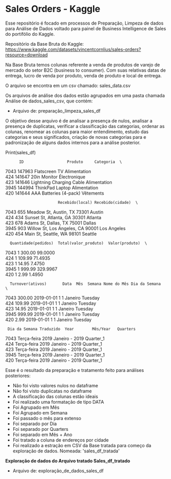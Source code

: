 # Sales Orders - Kaggle
Esse repositório é focado em processos de Preparação, Limpeza de dados para Análise de Dados voltado para painel de Business Intelligence de Sales do portifólio do Kaggle. 

Repositório da Base Bruta do Kaggle: https://www.kaggle.com/datasets/vincentcornlius/sales-orders?resource=download

Na Base Bruta temos colunas referente a venda de produtos de varejo de mercado do setor B2C (business to consumer). Com suas relativas datas de entrega, lucro de venda por produto, 
venda de produto e local de entrega. 

O arquivo se encontra em um csv chamado: sales_data.csv 

Os arquivos de análise dos dados estão agrupados em uma pasta chamada Análise de dados_sales_csv, que contém: 

- Arquivo de: preparação_limpeza_sales_df

O objetivo desse arquivo é de analisar a presença de nulos, analisar a presença de duplicatas, verificar a classificação das categorias, ordenar as colunas, renomear as colunas para maior entendimento, estudo das categorias e seus significados, criação de novas categorias para e padronização de alguns dados internos para a análise posterior. 

Print(sales_df)

          ID                   Produto     Categoria  \
7043  147963             Flatscreen TV  Alimentation   
424   141647              20in Monitor  Électronique   
423   141646  Lightning Charging Cable  Alimentation   
3945  144994           ThinkPad Laptop  Alimentation   
420   141644    AAA Batteries (4-pack)     Vêtements   

                           Recebido(local) Recebido(cidade)  \
7043       655 Meadow St, Austin, TX 73301           Austin   
424       434 Sunset St, Atlanta, GA 30301          Atlanta   
423         678 Adams St, Dallas, TX 75001           Dallas   
3945  903 Willow St, Los Angeles, CA 90001      Los Angeles   
420         454 Main St, Seattle, WA 98101          Seattle   

      Quantidade(pedidos)  Total(valor_produto)  Valor(produto)  \
7043                    1                300.00         99.0000   
424                     1                109.99         71.4935   
423                     1                 14.95          7.4750   
3945                    1                999.99        329.9967   
420                     1                  2.99          1.4950   

      Turnover(ativos)       Data  Mês  Semana Nome do Mês Dia da Semana  \
7043            300.00 2019-01-01    1       1     Janeiro       Tuesday   
424             109.99 2019-01-01    1       1     Janeiro       Tuesday   
423              14.95 2019-01-01    1       1     Janeiro       Tuesday   
3945            999.99 2019-01-01    1       1     Janeiro       Tuesday   
420               2.99 2019-01-01    1       1     Janeiro       Tuesday   

     Dia da Semana Traduzido  Year        Mês/Year   Quarters  
7043             Terça-feira  2019  Janeiro - 2019  Quarter_1  
424              Terça-feira  2019  Janeiro - 2019  Quarter_1  
423              Terça-feira  2019  Janeiro - 2019  Quarter_1  
3945             Terça-feira  2019  Janeiro - 2019  Quarter_1  
420              Terça-feira  2019  Janeiro - 2019  Quarter_1  



Esse é o resultado da preparação e tratamento feito para análises posteriores: 
- Não foi visto valores nulos no dataframe 
- Não foi visto duplicatas no dataframe 
- A classificação das colunas estão ideais 
- Foi realizado uma formatação de tipo DATA 
- Foi Agrupado em Mês 
- Foi Agrupado em Semana 
- Foi passado o mês para extenso 
- Foi separado por Dia 
- Foi separado por Quarters 
- Foi separado em Mês + Ano 
- Foi tratado a coluna de endereços por cidade 
- Foi realizado a estração em CSV da Base tratada para começo da exploração de dados. Nomeada: 'sales_df_tratada'


**Exploração de dados do Arquivo tratado Sales_df_tratado**
- Arquivo de: exploração_de_dados_sales_df 

